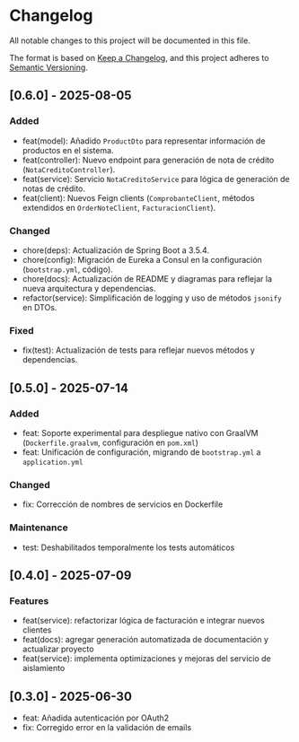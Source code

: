 # Changelog

All notable changes to this project will be documented in this file.

The format is based on [Keep a Changelog](https://keepachangelog.com/en/1.0.0/),
and this project adheres to [Semantic Versioning](https://semver.org/spec/v2.0.0.html).

## [0.6.0] - 2025-08-05
### Added
- feat(model): Añadido `ProductDto` para representar información de productos en el sistema.
- feat(controller): Nuevo endpoint para generación de nota de crédito (`NotaCreditoController`).
- feat(service): Servicio `NotaCreditoService` para lógica de generación de notas de crédito.
- feat(client): Nuevos Feign clients (`ComprobanteClient`, métodos extendidos en `OrderNoteClient`, `FacturacionClient`).

### Changed
- chore(deps): Actualización de Spring Boot a 3.5.4.
- chore(config): Migración de Eureka a Consul en la configuración (`bootstrap.yml`, código).
- chore(docs): Actualización de README y diagramas para reflejar la nueva arquitectura y dependencias.
- refactor(service): Simplificación de logging y uso de métodos `jsonify` en DTOs.

### Fixed
- fix(test): Actualización de tests para reflejar nuevos métodos y dependencias.

## [0.5.0] - 2025-07-14
### Added
- feat: Soporte experimental para despliegue nativo con GraalVM (`Dockerfile.graalvm`, configuración en `pom.xml`)
- feat: Unificación de configuración, migrando de `bootstrap.yml` a `application.yml`
### Changed
- fix: Corrección de nombres de servicios en Dockerfile
### Maintenance
- test: Deshabilitados temporalmente los tests automáticos

## [0.4.0] - 2025-07-09

### Features
- feat(service): refactorizar lógica de facturación e integrar nuevos clientes
- feat(docs): agregar generación automatizada de documentación y actualizar proyecto
- feat(service): implementa optimizaciones y mejoras del servicio de aislamiento

## [0.3.0] - 2025-06-30
- feat: Añadida autenticación por OAuth2
- fix: Corregido error en la validación de emails